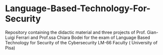 # Language-Based-Technology-For-Security
Repository containing the didactic material and three projects of Prof. Gian-Luigi Ferrari and Prof.ssa Chiara Bodei for the exam of 
Language Based Technology for Security of the Cybersecurity LM-66 Faculty ( University of Pisa)

